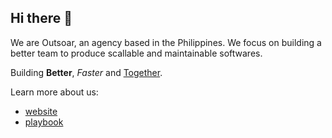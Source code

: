 ## Hi there 👋

We are Outsoar, an agency based in the Philippines. We focus on building a better team to produce scallable and maintainable softwares. 

Building **Better**, *Faster* and <ins>Together</ins>.

Learn more about us:

- [website](https://outsoar.ph)
- [playbook](https://playbook.outsoar.ph)


<!--

**Here are some ideas to get you started:**

🙋‍♀️ A short introduction - what is your organization all about?
🌈 Contribution guidelines - how can the community get involved?
👩‍💻 Useful resources - where can the community find your docs? Is there anything else the community should know?
🍿 Fun facts - what does your team eat for breakfast?
🧙 Remember, you can do mighty things with the power of [Markdown](https://docs.github.com/github/writing-on-github/getting-started-with-writing-and-formatting-on-github/basic-writing-and-formatting-syntax)
-->

